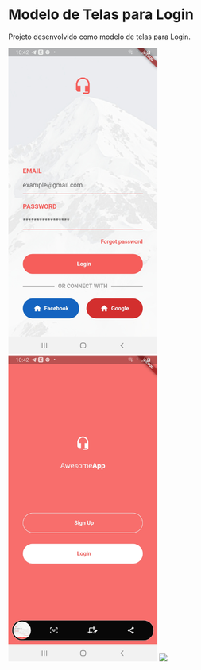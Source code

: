 # Modelo de Telas para Login

Projeto desenvolvido como modelo de telas para Login.

<p>
<img src="/images/Login.jpg" width="300">
<img src="/images/SignIn.jpg" width="300">
<img src="/images/LoginUp.jpg" width="300">
</p>


